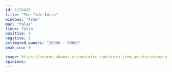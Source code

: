 ```yaml
---
id: 1226420
title: "The Tide Intro"
windows: "true"
mac: "false"
linux: false
positive: 0
negative: 1
estimated_owners: "20000 - 50000"
peak_ccu: 0

image: https://shared.akamai.steamstatic.com/store_item_assets/steam/apps/1226420/header.jpg?t=1584348793
opinions:
---
```

